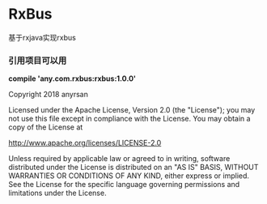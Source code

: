 # RxBus
基于rxjava实现rxbus


### 引用项目可以用 

**compile 'any.com.rxbus:rxbus:1.0.0'**

Copyright 2018 anyrsan

Licensed under the Apache License, Version 2.0 (the "License"); you may not use this file except in compliance with the License. You may obtain a copy of the License at

http://www.apache.org/licenses/LICENSE-2.0

Unless required by applicable law or agreed to in writing, software distributed under the License is distributed on an "AS IS" BASIS, WITHOUT WARRANTIES OR CONDITIONS OF ANY KIND, either express or implied. See the License for the specific language governing permissions and limitations under the License.
